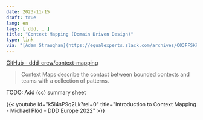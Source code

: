 ```yaml
---
date: 2023-11-15
draft: true
lang: en
tags: [ ddd, … ]
title: "Context Mapping (Domain Driven Design)"
type: link
via: "[Adam Straughan](https://equalexperts.slack.com/archives/C03FFSKR9PU/p1700044312884059)"
---
```


[GitHub - ddd-crew/context-mapping](https://github.com/ddd-crew/context-mapping)

> Context Maps describe the contact between bounded contexts and teams with a collection of patterns.

TODO: Add (cc) summary sheet

{{< youtube id="k5i4sP9q2Lk?rel=0" title="Introduction to Context Mapping - Michael Plöd - DDD Europe 2022" >}}
